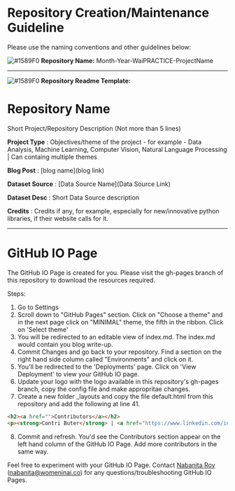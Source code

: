 # Repository Creation/Maintenance Guideline

Please use the naming conventions and other guidelines below:

![#1589F0](https://via.placeholder.com/15/1589F0/000000?text=+) **Repository Name:** Month-Year-WaiPRACTICE-ProjectName  

---

![#1589F0](https://via.placeholder.com/15/1589F0/000000?text=+) **Repository Readme Template:**


# Repository Name
Short Project/Repository Description (Not more than 5 lines)

**Project Type** : Objectives/theme of the project - for example - Data Analysis, Machine Learning, Computer Vision, Natural Language Processing | Can containg multiple themes

**Blog Post** : \[blog name](blog link)

**Dataset Source** : \[Data Source Name](Data Source Link)

**Dataset Desc** : Short Data Source description

**Credits** : Credits if any, for example, especially for new/innovative python libraries, if their website calls for it.

---

# GitHub IO Page

The GitHub IO Page is created for you. Please visit the gh-pages branch of this repository to download the resources required. 

Steps:

1. Go to Settings
2. Scroll down to "GitHub Pages" section. Click on "Choose a theme" and in the next page click on "MINIMAL" theme, the fifth in the ribbon. Click on 'Select theme'
3. You will be redirected to an editable view of index.md. The index.md would contain you blog write-up.
4. Commit Changes and go back to your repository. Find a section on the right hand side column called "Environments" and click on it.
5. You'll be redirected to the 'Deployments' page. Click on 'View Deployment' to view your GitHub IO page.
6. Update your logo with the logo available in this repository's gh-pages branch, copy the config file and make appropritae changes.
7. Create a new folder \_layouts and copy the file default.html from this repository and add the following at line 41.

```html
<h2><a href="">Contributors</a></h2>
<p><strong>Contri Buter</strong> | <a href="https://www.linkedin.com/in/contributer/">LinkedIn</a>|<a href="https://github.com/contributer">GitHub</a></br><p>
```

8. Commit and refresh. You'd see the Contributors section appear on the left hand column of the GitHub IO Page. Add more contributors in the same way.


Feel free to experiment with your GitHub IO Page. Contact [Nabanita Roy](https://www.linkedin.com/in/nabanita-roy/) (nabanita@womeninai.co) for any questions/troubleshooting GitHub IO Pages.
